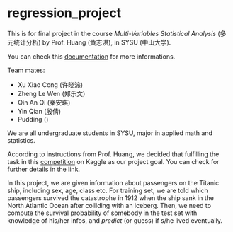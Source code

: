 # regression_project

This is for final project in the course *Multi-Variables Statistical Analysis* (多元统计分析) by Prof. Huang (黄志洪), in SYSU (中山大学).

You can check this [documentation](https://regression2018.readthedocs.io/en/latest/) for more informations.

Team mates:

- Xu Xiao Cong (许晓淙)
- Zheng Le Wen (郑乐文)
- Qin An Qi (秦安琪)
- Yin Qian (殷倩)
- Pudding ()

We are all undergraduate students in SYSU, major in applied math and statistics.

According to instructions from Prof. Huang, we decided that fulfilling the task in this [competition](https://www.kaggle.com/c/titanic) on Kaggle as our project goal. You can check for further details in the link.

In this project, we are given information about passengers on the Titanic ship, including sex, age, class etc. For training set, we are told which passengers survived the catastrophe in 1912 when the ship sank in the North Atlantic Ocean after colliding with an iceberg. Then, we need to compute the survival probability of somebody in the test set with knowledge of his/her infos, and *predict* (or guess) if s/he lived eventually.

